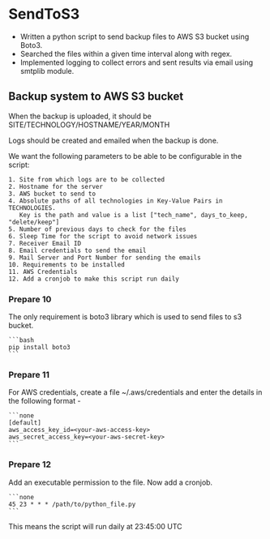 # SendToS3

* Written a python script to send backup files to AWS S3 bucket using Boto3.
* Searched the files within a given time interval along with regex.
* Implemented logging to collect errors and sent results via email using smtplib module.

## Backup system to AWS S3 bucket

When the backup is uploaded, it should be
SITE/TECHNOLOGY/HOSTNAME/YEAR/MONTH

Logs should be created and emailed when the backup is done.

We want the following parameters to be able to be
configurable in the script:

    1. Site from which logs are to be collected
    2. Hostname for the server
    3. AWS bucket to send to
    4. Absolute paths of all technologies in Key-Value Pairs in TECHNOLOGIES.
       Key is the path and value is a list ["tech_name", days_to_keep, "delete/keep"]
    5. Number of previous days to check for the files
    6. Sleep Time for the script to avoid network issues
    7. Receiver Email ID
    8. Email credentials to send the email
    9. Mail Server and Port Number for sending the emails
    10. Requirements to be installed
    11. AWS Credentials
    12. Add a cronjob to make this script run daily

### Prepare 10

The only requirement is boto3 library which is used to send files to s3 bucket.

    ```bash
    pip install boto3
    ```

### Prepare 11

For AWS credentials, create a file ~/.aws/credentials and
enter the details in the following format -

    ```none
    [default]
    aws_access_key_id=<your-aws-access-key>
    aws_secret_access_key=<your-aws-secret-key>
    ```

### Prepare 12

Add  an executable permission to the file.
Now add a cronjob.

    ```none
    45 23 * * * /path/to/python_file.py
    ```

This means the script will run daily at 23:45:00 UTC
